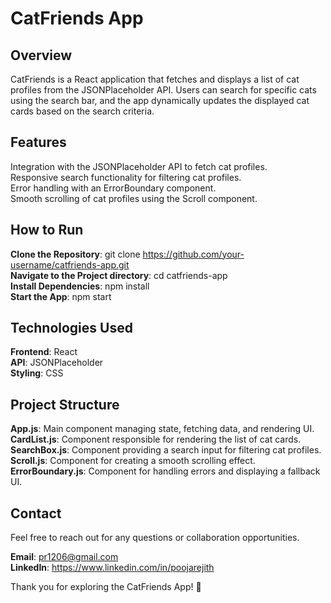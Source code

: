 # CatFriends App
## Overview
CatFriends is a React application that fetches and displays a list of cat profiles from the JSONPlaceholder API. Users can search for specific cats using the search bar, and the app dynamically updates the displayed cat cards based on the search criteria.

## Features
Integration with the JSONPlaceholder API to fetch cat profiles. \
Responsive search functionality for filtering cat profiles. \
Error handling with an ErrorBoundary component. \
Smooth scrolling of cat profiles using the Scroll component.

## How to Run
<b>Clone the Repository</b>: git clone https://github.com/your-username/catfriends-app.git \
<b>Navigate to the Project directory</b>: cd catfriends-app \
<b>Install Dependencies</b>: npm install \
<b>Start the App</b>: npm start

## Technologies Used
<b>Frontend</b>: React \
<b>API</b>: JSONPlaceholder \
<b>Styling</b>: CSS

## Project Structure
<b>App.js</b>: Main component managing state, fetching data, and rendering UI. \
<b>CardList.js</b>: Component responsible for rendering the list of cat cards. \
<b>SearchBox.js</b>: Component providing a search input for filtering cat profiles. \
<b>Scroll.js</b>: Component for creating a smooth scrolling effect. \
<b>ErrorBoundary.js</b>: Component for handling errors and displaying a fallback UI.

## Contact
Feel free to reach out for any questions or collaboration opportunities.

<b>Email</b>: pr1206@gmail.com \
<b>LinkedIn</b>: https://www.linkedin.com/in/poojarejith

Thank you for exploring the CatFriends App! 🐾
